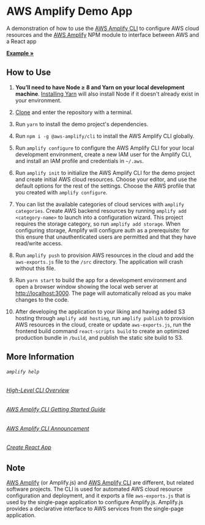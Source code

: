 # AWS Amplify Demo App

A demonstration of how to use the [AWS Amplify CLI](https://github.com/aws-amplify/amplify-cli) to configure AWS cloud resources and the [AWS Amplify](https://github.com/aws-amplify/amplify-js) NPM module to interface between AWS and a React app

**[Example »](http://amplifytest-20181102200157--hostingbucket.s3-website-us-west-2.amazonaws.com/)**

## How to Use

1. **You’ll need to have Node ≥ 8 and Yarn on your local development machine**. [Installing Yarn](https://yarnpkg.com/en/docs/install) will also install Node if it doesn't already exist in your environment.

2. [Clone](https://github.com/Burry/AWS-Amplify-Demo-React-App/archive/master.zip) and enter the repository with a terminal.

2. Run `yarn` to install the demo project's dependencies.

3. Run `npm i -g @aws-amplify/cli` to install the AWS Amplify CLI globally.

4. Run `amplify configure` to configure the AWS Amplify CLI for your local development environment, create a new IAM user for the Amplify CLI, and install an IAM profile and credentials in `~/.aws`.

5. Run `amplify init` to initialize the AWS Amplify CLI for the demo project and create initial AWS cloud resources. Choose your editor, and use the default options for the rest of the settings. Choose the AWS profile that you created with `amplify configure`.

6. You can list the available categories of cloud services with `amplify categories`. Create AWS backend resources by running `amplify add <category-name>` to launch into a configuration wizard. This project requires the storage category, so run `amplify add storage`. When configuring storage, Amplify will configure auth as a prerequisite: for this ensure that unauthenticated users are permitted and that they have read/write access.

7. Run `amplify push` to provision AWS resources in the cloud and add the `aws-exports.js` file to the `/src` directory. The application will crash without this file.

8. Run `yarn start` to build the app for a development environment and open a browser window showing the local web server at [http://localhost:3000](http://localhost:3000). The page will automatically reload as you make changes to the code.

9. After developing the application to your liking and having added S3 hosting through `amplify add hosting`, run `amplify publish` to provision AWS resources in the cloud, create or update `aws-exports.js`, run the frontend build command `react-scripts build` to create an optimized production bundle in `/build`, and publish the static site build to S3.

## More Information

###### `amplify help`
###### [High-Level CLI Overview](https://aws-amplify.github.io/media/toolchain)
###### [AWS Amplify CLI Getting Started Guide](https://aws-amplify.github.io/docs/js/start)
###### [AWS Amplify CLI Announcement](https://aws.amazon.com/blogs/mobile/announcing-the-aws-amplify-cli-toolchain/)
###### [Create React App](https://github.com/facebook/create-react-app)

## Note

[AWS Amplify](https://github.com/aws-amplify/amplify-js) (or Amplify.js) and [AWS Amplify CLI](https://github.com/aws-amplify/amplify-cli) are different, but related software projects. The CLI is used for automated AWS cloud resource configuration and deployment, and it exports a file `aws-exports.js` that is used by the single-page application to configure Amplify.js. Amplify.js provides a declarative interface to AWS services from the single-page application.
